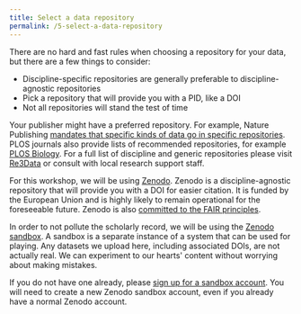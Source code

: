 ```yaml
---
title: Select a data repository
permalink: /5-select-a-data-repository
---
```


There are no hard and fast rules when choosing a repository for your data, but there are a few things to consider:

* Discipline-specific repositories are generally preferable to discipline-agnostic repositories
* Pick a repository that will provide you with a PID, like a DOI
* Not all repositories will stand the test of time

Your publisher might have a preferred repository. For example, Nature Publishing [mandates that specific kinds of data go in specific repositories](https://www.nature.com/nature-research/editorial-policies/reporting-standards#mandates-for-specific-datasets). PLOS journals also provide lists of recommended repositories, for example [PLOS Biology](https://journals.plos.org/plosbiology/s/recommended-repositories). For a full list of discipline and generic repositories please visit [Re3Data](https://www.re3data.org/browse/by-subject/) or consult with local research support staff.

For this workshop, we will be using [Zenodo](https://zenodo.org/). Zenodo is a discipline-agnostic repository that will provide you with a DOI for
easier citation. It is funded by the European Union and is highly likely to remain operational for the foreseeable future. Zenodo is also [committed to the FAIR principles](https://about.zenodo.org/principles/).

In order to not pollute the scholarly record, we will be using the [Zenodo sandbox](https://sandbox.zenodo.org/). A sandbox is a separate instance
of a system that can be used for playing. Any datasets we upload here, including associated DOIs, are not actually real. We can experiment to our
hearts' content without worrying about making mistakes.

If you do not have one already, please [sign up for a sandbox account](https://sandbox.zenodo.org/signup/). You will need to create a new
Zenodo sandbox account, even if you already have a normal Zenodo account.

